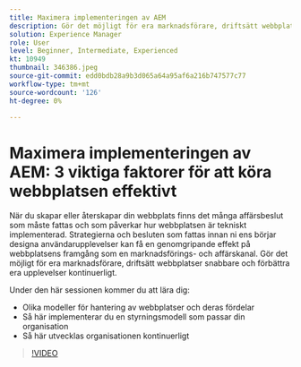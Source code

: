 ```yaml
---
title: Maximera implementeringen av AEM
description: Gör det möjligt för era marknadsförare, driftsätt webbplatser snabbare och förbättra era upplevelser kontinuerligt.
solution: Experience Manager
role: User
level: Beginner, Intermediate, Experienced
kt: 10949
thumbnail: 346386.jpeg
source-git-commit: edd0bdb28a9b3d065a64a95af6a216b747577c77
workflow-type: tm+mt
source-wordcount: '126'
ht-degree: 0%

---
```


# Maximera implementeringen av AEM: 3 viktiga faktorer för att köra webbplatsen effektivt

När du skapar eller återskapar din webbplats finns det många affärsbeslut som måste fattas och som påverkar hur webbplatsen är tekniskt implementerad. Strategierna och besluten som fattas innan ni ens börjar designa användarupplevelser kan få en genomgripande effekt på webbplatsens framgång som en marknadsförings- och affärskanal.  Gör det möjligt för era marknadsförare, driftsätt webbplatser snabbare och förbättra era upplevelser kontinuerligt.

Under den här sessionen kommer du att lära dig:

* Olika modeller för hantering av webbplatser och deras fördelar
* Så här implementerar du en styrningsmodell som passar din organisation
* Så här utvecklas organisationen kontinuerligt

>[!VIDEO](https://video.tv.adobe.com/v/346386/?quality=12&learn=on)
